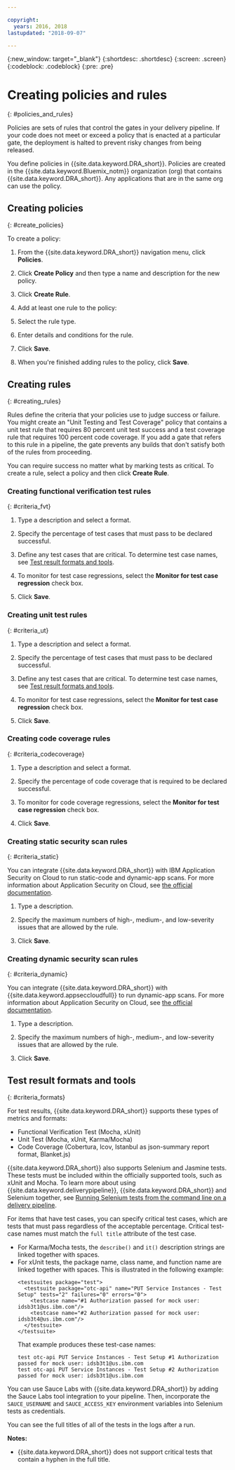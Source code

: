 ```yaml
---

copyright:
  years: 2016, 2018
lastupdated: "2018-09-07"

---
```


{:new_window: target="_blank"}
{:shortdesc: .shortdesc}
{:screen: .screen}
{:codeblock: .codeblock}
{:pre: .pre}

# Creating policies and rules
{: #policies_and_rules}

Policies are sets of rules that control the gates in your delivery pipeline. If your code does not meet or exceed a policy that is enacted at a particular gate, the deployment is halted to prevent risky changes from being released.

You define policies in {{site.data.keyword.DRA_short}}. Policies are created in the {{site.data.keyword.Bluemix_notm}} organization (org) that contains {{site.data.keyword.DRA_short}}. Any applications that are in the same org can use the policy. 

## Creating policies
{: #create_policies}

To create a policy:

1. From the {{site.data.keyword.DRA_short}} navigation menu, click **Policies**.

2. Click **Create Policy** and then type a name and description for the new policy.

4. Click **Create Rule**.

4. Add at least one rule to the policy:
  1. Select the rule type.
  2. Enter details and conditions for the rule.
  3. Click **Save**.

5. When you're finished adding rules to the policy, click **Save**.

## Creating rules
{: #creating_rules}

Rules define the criteria that your policies use to judge success or failure. You might create an "Unit Testing and Test Coverage" policy that contains a unit test rule that requires 80 percent unit test success and a test coverage rule that requires 100 percent code coverage. If you add a gate that refers to this rule in a pipeline, the gate prevents any builds that don't satisfy both of the rules from proceeding. 

You can require success no matter what by marking tests as critical. To create a rule, select a policy and then click **Create Rule**. 

### Creating functional verification test rules
{: #criteria_fvt}

1. Type a description and select a format.

2. Specify the percentage of test cases that must pass to be declared successful.

3. Define any test cases that are critical. To determine test case names, see [Test result formats and tools](#criteria_formats).

4. To monitor for test case regressions, select the **Monitor for test case regression** check box.

5. Click **Save**.


### Creating unit test rules
{: #criteria_ut}

1. Type a description and select a format.

2. Specify the percentage of test cases that must pass to be declared successful.

3. Define any test cases that are critical. To determine test case names, see [Test result formats and tools](#criteria_formats).

4. To monitor for test case regressions, select the **Monitor for test case regression** check box.

5. Click **Save**.


### Creating code coverage rules
{: #criteria_codecoverage}

1. Type a description and select a format.

2. Specify the percentage of code coverage that is required to be declared successful.

3. To monitor for code coverage regressions, select the **Monitor for test case regression** check box.

4. Click **Save**.

### Creating static security scan rules
{: #criteria_static}

You can integrate {{site.data.keyword.DRA_short}} with IBM Application Security on Cloud to run static-code and dynamic-app scans. For more information about Application Security on Cloud, see [the official documentation](/docs/services/ApplicationSecurityonCloud/index.html).

1. Type a description.

2. Specify the maximum numbers of high-, medium-, and low-severity issues that are allowed by the rule. 

3. Click **Save**.

### Creating dynamic security scan rules
{: #criteria_dynamic}

You can integrate {{site.data.keyword.DRA_short}} with {{site.data.keyword.appseccloudfull}} to run dynamic-app scans. For more information about Application Security on Cloud, see [the official documentation](/docs/services/ApplicationSecurityonCloud/index.html).

1. Type a description.

2. Specify the maximum numbers of high-, medium-, and low-severity issues that are allowed by the rule. 

3. Click **Save**.

## Test result formats and tools
{: #criteria_formats}

For test results, {{site.data.keyword.DRA_short}} supports these types of metrics and formats:

* Functional Verification Test (Mocha, xUnit)
* Unit Test (Mocha, xUnit, Karma/Mocha)
* Code Coverage (Cobertura, lcov, Istanbul as json-summary report format, Blanket.js)

{{site.data.keyword.DRA_short}} also supports Selenium and Jasmine tests. These tests must be included within the officially supported tools, such as xUnit and Mocha. To learn more about using {{site.data.keyword.deliverypipeline}}, {{site.data.keyword.DRA_short}} and Selenium together, see [Running Selenium tests from the command line on a delivery pipeline](https://developer.ibm.com/devops-services/2016/07/21/running-selenium-tests-command-line-delivery-pipeline/).

For items that have test cases, you can specify critical test cases, which are tests that must pass regardless of the acceptable percentage. Critical test-case names must match the `full title` attribute of the test case.    
* For Karma/Mocha tests, the `describe()` and `it()` description strings are linked together with spaces.
* For xUnit tests, the package name, class name, and function name are linked together with spaces. This is illustrated in the following example:
  ```
  <testsuites package="test">
    <testsuite package="otc-api" name="PUT Service Instances - Test Setup" tests="2" failures="0" errors="0">
      <testcase name="#1 Authorization passed for mock user: idsb3t1@us.ibm.com"/>
      <testcase name="#2 Authorization passed for mock user: idsb3t4@us.ibm.com"/>
    </testsuite>
  </testsuite>
  ```
  That example produces these test-case names:
  ```
  test otc-api PUT Service Instances - Test Setup #1 Authorization passed for mock user: idsb3t1@us.ibm.com
  test otc-api PUT Service Instances - Test Setup #2 Authorization passed for mock user: idsb3t1@us.ibm.com
  ```

You can use Sauce Labs with {{site.data.keyword.DRA_short}} by adding the Sauce Labs tool integration to your pipeline. Then, incorporate the `SAUCE_USERNAME` and `SAUCE_ACCESS_KEY` environment variables into Selenium tests as credentials.

You can see the full titles of all of the tests in the logs after a run.  

**Notes:**
* {{site.data.keyword.DRA_short}} does not support critical tests that contain a hyphen in the full title.    
